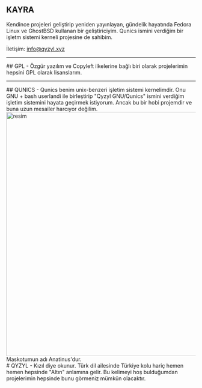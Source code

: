 ## KAYRA
Kendince projeleri geliştirip yeniden yayınlayan, gündelik hayatında Fedora Linux ve GhostBSD kullanan bir geliştiriciyim. 
Qunics ismini verdiğim bir işletm sistemi kerneli projesine de sahibim.

İletişim: info@qyzyl.xyz

<hr>
## GPL 
- Özgür yazılım ve Copyleft ilkelerine bağlı biri olarak projelerimin hepsini GPL olarak lisanslarım.

<hr>
## QUNICS
- Qunics benim unix-benzeri işletim sistemi kernelimdir. Onu GNU + bash userlandi ile birleştirip "Qyzyl GNU/Qunics" ismini verdiğim işletim sistemini hayata geçirmek istiyorum. Ancak bu bir hobi projemdir ve buna uzun mesailer harcıyor değilim.
<img width="1600" height="650" alt="resim" src="https://github.com/user-attachments/assets/9ccf7661-1752-4986-9802-02a573e6ed3b" />
Maskotumun adı Anatinus'dur.

<br>
# QYZYL
- Kızıl diye okunur. Türk dil ailesinde Türkiye kolu hariç hemen hemen hepsinde "Altın" anlamına gelir. Bu kelimeyi hoş bulduğumdan projelerimin hepsinde bunu görmeniz mümkün olacaktır.

<!--
**KairaBegudiri/KairaBegudiri** is a ✨ _special_ ✨ repository because its `README.md` (this file) appears on your GitHub profile.

Here are some ideas to get you started:

- 🔭 I’m currently working on ...
- 🌱 I’m currently learning ...
- 👯 I’m looking to collaborate on ...
- 🤔 I’m looking for help with ...
- 💬 Ask me about ...
- 📫 How to reach me: ...
- 😄 Pronouns: ...
- ⚡ Fun fact: ...
-->
